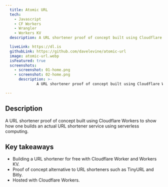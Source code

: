```yaml
---
  title: Atomic URL
  tech:
    - Javascript
    - CF Workers
    - Wrangler
    - Workers KV
  description: A URL shortener proof of concept built using Cloudflare Workers to show how one builds an actual URL shortener service using serverless computing.

  liveLink: https://dl.is
  githubLink: https://github.com/davelevine/atomic-url
  image: atomic-url.webp
  isFeatured: true
  screenshots:
    - screenshot: 01-home.png
    - screenshot: 02-home.png
      description: >-
              A URL shortener proof of concept built using Cloudflare Workers to show how one builds an actual URL shortener service using serverless computing.

---
```


## Description

A URL shortener proof of concept built using Cloudflare Workers to show how one builds an actual URL shortener service using serverless computing.

## Key takeaways

- Building a URL shortener for free with Cloudflare Worker and Workers KV.
- Proof of concept alternative to URL shorteners such as TinyURL and Bitly.
- Hosted with Cloudflare Workers.

